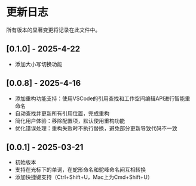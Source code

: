 # 更新日志

所有版本的显著变更将记录在此文件中。
## [0.1.0] - 2025-4-22

- 添加大小写切换功能

## [0.0.8] - 2025-4-16

- 添加重构功能支持：使用VSCode的引用查找和工作空间编辑API进行智能重命名
- 自动查找并更新所有引用位置，完成重构
- 简化用户体验：移除配置项，默认使用重构功能
- 优化错误处理：重构失败时不执行替换，避免部分更新导致代码不一致

## [0.0.1] - 2025-03-21

- 初始版本
- 支持在光标下的单词，在蛇形命名和驼峰命名间互相转换
- 添加快捷键支持（Ctrl+Shift+U，Mac上为Cmd+Shift+U）